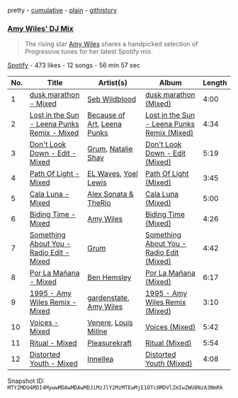 pretty - [cumulative](/playlists/cumulative/37i9dQZF1DX8Imas7RTB6t.md) - [plain](/playlists/plain/37i9dQZF1DX8Imas7RTB6t) - [githistory](https://github.githistory.xyz/mackorone/spotify-playlist-archive/blob/main/playlists/plain/37i9dQZF1DX8Imas7RTB6t)

### [Amy Wiles' DJ Mix](https://open.spotify.com/playlist/37i9dQZF1DX8Imas7RTB6t)

> The rising star <a href=“spotify:artist:4ztolv1NbTfNxSjS1EgtOX”>Amy Wiles</a>  shares a handpicked selection of Progressive tunes for her latest Spotify mix.

[Spotify](https://open.spotify.com/user/spotify) - 473 likes - 12 songs - 56 min 57 sec

| No. | Title | Artist(s) | Album | Length |
|---|---|---|---|---|
| 1 | [dusk marathon \- Mixed](https://open.spotify.com/track/49huTHTsxZf8vkXbmVAwiK) | [Seb Wildblood](https://open.spotify.com/artist/51Rlwvwkj8L3zakIRr6dUV) | [dusk marathon \(Mixed\)](https://open.spotify.com/album/2wAQVD4X1AriI5gt8nGuwC) | 4:00 |
| 2 | [Lost in the Sun \- Leena Punks Remix \- Mixed](https://open.spotify.com/track/0RkOhvOmqHmnK0PBafZvOE) | [Because of Art](https://open.spotify.com/artist/4Cmrx83CCgN8X1hkyhkUkq), [Leena Punks](https://open.spotify.com/artist/4v86SW8ZXq6cYAvMnaqYWt) | [Lost in the Sun \- Leena Punks Remix \(Mixed\)](https://open.spotify.com/album/7kpqpRrqBjjDlm7LHL5NJY) | 4:34 |
| 3 | [Don't Look Down \- Edit \- Mixed](https://open.spotify.com/track/5uAE31Ryjiy7aztTZ9SJMR) | [Grum](https://open.spotify.com/artist/3VEqFWRt47xQAZJMBF3duQ), [Natalie Shay](https://open.spotify.com/artist/6pDapjUwN36LXMdYk0WKuQ) | [Don't Look Down \- Edit \(Mixed\)](https://open.spotify.com/album/0mXcL0CqTJDWE5PkQcX5Wv) | 5:19 |
| 4 | [Path Of Light \- Mixed](https://open.spotify.com/track/4e2iYezcugAqLLi8KaEY2C) | [EL Waves](https://open.spotify.com/artist/0A3ZPfG5yGOmuFh5UzNZBH), [Yoel Lewis](https://open.spotify.com/artist/3NL4BIiZNFgeCkiVCRitKP) | [Path Of Light \(Mixed\)](https://open.spotify.com/album/1iIsRqYiHb5b49PyunMWHX) | 3:45 |
| 5 | [Cala Luna \- Mixed](https://open.spotify.com/track/6qRqwy3GPQcjwXi9qDX2QT) | [Alex Sonata & TheRio](https://open.spotify.com/artist/0R3Imkf3vLjMsdx46OC2Ej) | [Cala Luna \(Mixed\)](https://open.spotify.com/album/0qRatRpu8ddr3CtqelbM1q) | 5:00 |
| 6 | [Biding Time \- Mixed](https://open.spotify.com/track/6r5pomlKdcfMR30Ib147kJ) | [Amy Wiles](https://open.spotify.com/artist/4ztolv1NbTfNxSjS1EgtOX) | [Biding Time \(Mixed\)](https://open.spotify.com/album/5P5oyNmC6Up0zPbgFGl3NU) | 4:26 |
| 7 | [Something About You \- Radio Edit \- Mixed](https://open.spotify.com/track/6yLGCZEFbrMbqGXELYNavz) | [Grum](https://open.spotify.com/artist/3VEqFWRt47xQAZJMBF3duQ) | [Something About You \- Radio Edit \(Mixed\)](https://open.spotify.com/album/4dD0KqgmobNWSoibCWN2Cb) | 4:42 |
| 8 | [Por La Mañana \- Mixed](https://open.spotify.com/track/1aWV2SQS18WtDoL3YpYIG5) | [Ben Hemsley](https://open.spotify.com/artist/366L4EjZXBPYbHs9XDQILZ) | [Por La Mañana \(Mixed\)](https://open.spotify.com/album/1Trjl8bkyQ2LYiXUnRieRH) | 6:17 |
| 9 | [1995 \- Amy Wiles Remix \- Mixed](https://open.spotify.com/track/0O54ZkBCvuM0i80HghYRkh) | [gardenstate](https://open.spotify.com/artist/1XcPIHqirx1Jaxm2bAxMeV), [Amy Wiles](https://open.spotify.com/artist/4ztolv1NbTfNxSjS1EgtOX) | [1995 \- Amy Wiles Remix \(Mixed\)](https://open.spotify.com/album/0OEcC1Oe0BNlOGpV8IvrRL) | 3:10 |
| 10 | [Voices \- Mixed](https://open.spotify.com/track/49Y9uGIoj8j7iy3u7afnoS) | [Venere](https://open.spotify.com/artist/3ksU3RFXftYAKokwFCFmF8), [Louis Millne](https://open.spotify.com/artist/6oVWsUniV39LusFsC7axlb) | [Voices \(Mixed\)](https://open.spotify.com/album/397QEP9h6qTrEmH8M5bFkD) | 5:42 |
| 11 | [Ritual \- Mixed](https://open.spotify.com/track/3lribXpaTrrgssSsklr4o8) | [Pleasurekraft](https://open.spotify.com/artist/4ipS3ZbqP46bs124yqp9N4) | [Ritual \(Mixed\)](https://open.spotify.com/album/2vlrMkvS3lba0jjx2pLHR5) | 5:54 |
| 12 | [Distorted Youth \- Mixed](https://open.spotify.com/track/28JBAbNK4zXyMhUk5jYcZU) | [Innellea](https://open.spotify.com/artist/71rqI5HtraA3qXBwatyG6e) | [Distorted Youth \(Mixed\)](https://open.spotify.com/album/2CzzkpprkrwgsVrxETUPYu) | 4:08 |

Snapshot ID: `MTY2MDU4MDI4MywwMDAwMDAwMDJiMzJlY2MzMTEwMjE1OTc0MDVlZmIwZWU0NzA3NmRk`
